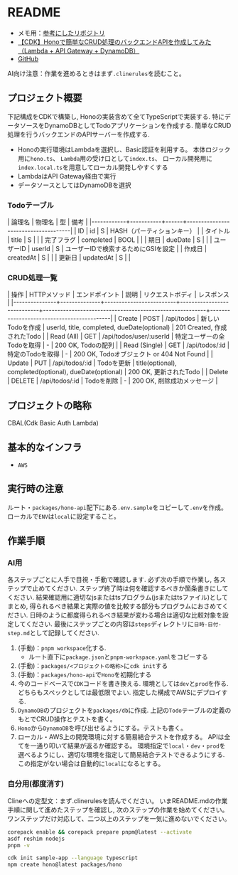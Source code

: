 # README

- メモ用：[参考にしたリポジトリ](https://github.com/mizchi/ailab)
- [【CDK】Honoで簡単なCRUD処理のバックエンドAPIを作成してみた（Lambda + API Gateway + DynamoDB）](https://dev.classmethod.jp/articles/cdk-hono-crud-api-lambda-api-gateway-dynamodb/)
- [GitHub](https://github.com/yuu551/hono-backend-api-lambda)

AI向け注意：作業を進めるときはまず`.clinerules`を読むこと。

## プロジェクト概要

下記構成をCDKで構築し,
Honoの実装含めて全てTypeScriptで実装する.
特にデータソースをDynamoDBとしてTodoアプリケーションを作成する.
簡単なCRUD処理を行うバックエンドのAPIサーバーを作成する.

- Honoの実行環境はLambdaを選択し、Basic認証を利用する。
  本体ロジック用に`hono.ts`、
  `Lambda`用の受け口として`index.ts`、
  ローカル開発用に`index.local.ts`を用意してローカル開発しやすくする
- LambdaはAPI Gateway経由で実行
- データソースとしてはDynamoDBを選択

### Todoテーブル

| 論理名     | 物理名    | 型   | 備考                                |
|------------+-----------+------+-------------------------------------|
| ID         | id        | S    | HASH（パーティションキー）          |
| タイトル   | title     | S    |                                     |
| 完了フラグ | completed | BOOL |                                     |
| 期日       | dueDate   | S    |                                     |
| ユーザーID | userId    | S    | ユーザーIDで検索するためにGSIを設定 |
| 作成日     | createdAt | S    |                                     |
| 更新日     | updatedAt | S    |                                     |

### CRUD処理一覧

| 操作          | HTTPメソッド | エンドポイント          | 説明                       | リクエストボディ                                        | レスポンス                                |
|---------------+--------------+-------------------------+----------------------------+---------------------------------------------------------+-------------------------------------------|
| Create        | POST         | /api/todos              | 新しいTodoを作成           | userId, title, completed, dueDate(optional)             | 201 Created, 作成されたTodo               |
| Read (All)    | GET          | /api/todos/user/:userId | 特定ユーザーの全Todoを取得 | -                                                       | 200 OK, Todoの配列                        |
| Read (Single) | GET          | /api/todos/:id          | 特定のTodoを取得           | -                                                       | 200 OK, Todoオブジェクト or 404 Not Found |
| Update        | PUT          | /api/todos/:id          | Todoを更新                 | title(optional), completed(optional), dueDate(optional) | 200 OK, 更新されたTodo                    |
| Delete        | DELETE       | /api/todos/:id          | Todoを削除                 | -                                                       | 200 OK, 削除成功メッセージ                |

## プロジェクトの略称

CBAL(Cdk Basic Auth Lambda)

## 基本的なインフラ

- `AWS`

## 実行時の注意

ルート・`packages/hono-api`配下にある`.env.sample`をコピーして`.env`を作成。
ローカルで`ENV`は`local`に設定すること。

## 作業手順

### AI用

各ステップごとに人手で目視・手動で確認します.
必ず次の手順で作業し,
各ステップで止めてください.
ステップ終了時は何を確認するべきか箇条書きにしてください.
結果確認用に適切なjsまたはtsプログラム(jsまたはtsファイル)としてまとめ,
得られるべき結果と実際の値を比較する部分もプログラムにおさめてください.
日時のように都度得られるべき結果が変わる場合は適切な比較対象を設定してください.
最後にステップごとの内容は`steps`ディレクトリに`日時-日付-step.md`として記録してください.

1. (手動)：`pnpm workspace`化する.
    - ルート直下に`package.json`と`pnpm-workspace.yaml`をコピーする
2. (手動)：`packages/<プロジェクトの略称>`に`cdk init`する
3. (手動)：`packages/hono-api`で`Hono`を初期化する
4. 今のコードベースで`CDK`コードを書き換える.
   環境としては`dev`と`prod`を作る.
   どちらもスペックとしては最低限でよい.
   指定した構成でAWSにデプロイする.
5. `DynamoDB`のプロジェクトを`packages/db`に作成.
   上記の`Todo`テーブルの定義のもとでCRUD操作とテストを書く。
6. `Hono`から`DynamoDB`を呼び出せるようにする。テストも書く。
7. ローカル・AWS上の開発環境に対する簡易結合テストを作成する。
   APIは全てを一通り叩いて結果が返るか確認する。
   環境指定で`local`・`dev`・`prod`を選べるようにし、適切な環境を指定して簡易結合テストできるようにする.
   この指定がない場合は自動的に`local`になるとする。

### 自分用(都度消す)

Clineへの定型文：まず.clinerulesを読んでください。
いまREADME.mdの作業手順に関して進めたステップを確認し,
次のステップの作業を始めてください。
ワンステップだけ対応して、二つ以上のステップを一気に進めないでください。

```sh
corepack enable && corepack prepare pnpm@latest --activate
asdf reshim nodejs
pnpm -v

cdk init sample-app --language typescript
npm create hono@latest packages/hono
```
